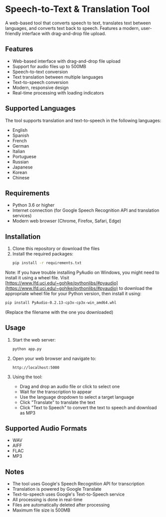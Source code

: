 # Speech-to-Text & Translation Tool

A web-based tool that converts speech to text, translates text between languages, and converts text back to speech. Features a modern, user-friendly interface with drag-and-drop file upload.

## Features

- Web-based interface with drag-and-drop file upload
- Support for audio files up to 500MB
- Speech-to-text conversion
- Text translation between multiple languages
- Text-to-speech conversion
- Modern, responsive design
- Real-time processing with loading indicators

## Supported Languages

The tool supports translation and text-to-speech in the following languages:
- English
- Spanish
- French
- German
- Italian
- Portuguese
- Russian
- Japanese
- Korean
- Chinese

## Requirements

- Python 3.6 or higher
- Internet connection (for Google Speech Recognition API and translation services)
- Modern web browser (Chrome, Firefox, Safari, Edge)

## Installation

1. Clone this repository or download the files
2. Install the required packages:
   ```bash
   pip install -r requirements.txt
   ```

Note: If you have trouble installing PyAudio on Windows, you might need to install it using a wheel file. Visit [https://www.lfd.uci.edu/~gohlke/pythonlibs/#pyaudio](https://www.lfd.uci.edu/~gohlke/pythonlibs/#pyaudio) to download the appropriate wheel file for your Python version, then install it using:
```bash
pip install PyAudio‑0.2.13‑cp3x‑cp3x‑win_amd64.whl
```
(Replace the filename with the one you downloaded)

## Usage

1. Start the web server:
   ```bash
   python app.py
   ```

2. Open your web browser and navigate to:
   ```
   http://localhost:5000
   ```

3. Using the tool:
   - Drag and drop an audio file or click to select one
   - Wait for the transcription to appear
   - Use the language dropdown to select a target language
   - Click "Translate" to translate the text
   - Click "Text to Speech" to convert the text to speech and download as MP3

## Supported Audio Formats
- WAV
- AIFF
- FLAC
- MP3

## Notes
- The tool uses Google's Speech Recognition API for transcription
- Translation is powered by Google Translate
- Text-to-speech uses Google's Text-to-Speech service
- All processing is done in real-time
- Files are automatically deleted after processing
- Maximum file size is 500MB 